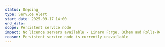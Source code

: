 ```yaml
---
status: Ongoing
type: Service Alert
start_date: 2025-09-17 14:00
end_date: 
scope: Persistent service node
impact: No licence servers available - Linaro Forge, QChem and Rolls-Royce software will not work
reason: Persistent service node is currently unavailable
---
```

